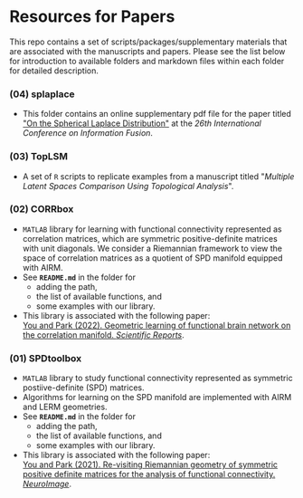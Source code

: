 # Resources for Papers

This repo contains a set of scripts/packages/supplementary materials that are associated with the 
manuscripts and papers. Please see the list below for introduction to 
available folders and markdown files within each folder for detailed description.
### (04) splaplace

- This folder contains an online supplementary pdf file for the paper titled ["On the Spherical Laplace Distribution"](https://ieeexplore.ieee.org/document/10224108) at the *26th International Conference on Information Fusion*.


### (03) TopLSM

-   A set of `R` scripts to replicate examples from a manuscript titled "*Multiple Latent Spaces Comparison Using Topological Analysis*".

### (02) CORRbox

-   `MATLAB` library for learning with functional connectivity represented as correlation matrices, which are symmetric positive-definite matrices with unit diagonals. We consider a Riemannian framework to view the space of correlation matrices as a quotient of SPD manifold equipped with AIRM.
-   See **`README.md`** in the folder for
    -   adding the path,
    -   the list of available functions, and
    -   some examples with our library.
-   This library is associated with the following paper:\
    [You and Park (2022).  Geometric learning of functional brain network on the correlation manifold. *Scientific Reports*](https://doi.org/10.1038/s41598-022-21376-0).

### (01) SPDtoolbox

-   `MATLAB` library to study functional connectivity represented as symmetric postiive-definite (SPD) matrices.
-   Algorithms for learning on the SPD manifold are implemented with AIRM and LERM geometries.
-   See **`README.md`** in the folder for
    -   adding the path,
    -   the list of available functions, and
    -   some examples with our library.
-   This library is associated with the following paper:\
    [You and Park (2021). Re-visiting Riemannian geometry of symmetric positive definite matrices for the analysis of functional connectivity. *NeuroImage*](https://doi.org/10.1016/j.neuroimage.2020.117464).
